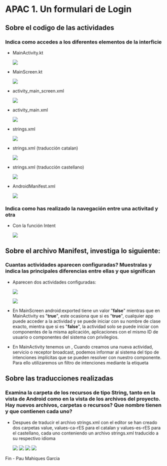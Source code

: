 # APAC 1. Un formulari de Login

## Sobre el codigo de las actividades

### Indica como accedes a los diferentes elementos de la interficie

- MainActivity.kt

	![](img/tema1/APAC1/Screenshot_1.png)

- MainScreen.kt
  
	![](img/tema1/APAC1/Screenshot_2.png)

- activity_main_screen.xml

	![](img/tema1/APAC1/Screenshot_3.png)

- activity_main.xml

	![](img/tema1/APAC1/Screenshot_4.png)

- strings.xml

	![](img/tema1/APAC1/Screenshot_9.png)

- strings.xml (traducción catalan)

	![](img/tema1/APAC1/Screenshot_10.png)

- strings.xml (traducción castellano)

	![](img/tema1/APAC1/Screenshot_11.png)

- AndroidManifest.xml

	![](img/tema1/APAC1/Screenshot_13.png)

###  Indica como has realizado la navegación entre una activitad y otra

- Con la función Intent

	![](img/tema1/APAC1/Screenshot_12.png)


## Sobre el archivo Manifest, investiga lo siguiente:

### Cuantas actividades aparecen configuradas? Muestralas y indica las principales diferencias entre ellas y que significan

- Aparecen dos actividades configuradas:

	![](img/tema1/APAC1/Screenshot_14.png) 

	![](img/tema1/APAC1/Screenshot_15.png)

- En MainScreen android:exported tiene un valor "**false**" mientras que en MainActivity es "**true**", este ocasiona que si es "**true**", cualquier app puede acceder a la actividad y se puede iniciar con su nombre de clase exacto, mientra que si es "**false**", la actividad solo se puede iniciar con componentes de la misma aplicación, aplicaciones con el mismo ID de usuario o componentes del sistema con privilegios.

- En MainActivity tenemos un **<intent-filter>**, Cuando creamos una nueva actividad, servicio o receptor broadcast, podemos informar al sistema del tipo de intenciones implícitas que se pueden resolver con nuestro componente. Para ello utilizaremos un filtro de intenciones mediante la etiqueta **<intent-filter>**

## Sobre las traducciones realizadas

### Examina la carpeta de los recursos de tipo String, tanto en la vista de Android como en la vista de los archivos del proyecto. Hay nuevos archivos, carpetas o recursos? Que nombre tienen y que contienen cada uno?


-  Despues de traducir el archivo strings.xml con el editor se han creado dos carpetas value, values-ca-rES para el catalan y values-es-rES para el castellano, cada uno conteniendo un archivo strings.xml traducido a su respectivo idioma

	![](img/tema1/APAC1/Screenshot_17.png)
	![](img/tema1/APAC1/Screenshot_16.png)
	![](img/tema1/APAC1/Screenshot_10.png)
	![](img/tema1/APAC1/Screenshot_11.png)

Fin - Pau Mahiques Garcia